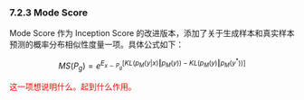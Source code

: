 

### 7.2.3 Mode Score

Mode Score 作为 Inception Score 的改进版本，添加了关于生成样本和真实样本预测的概率分布相似性度量一项。具体公式如下：

$$
MS(P_g)=e^{E_{x\sim P_g}[KL(p_M(y|x)\Vert{p_M(y)})-KL(p_M(y)\Vert p_M(y^*))]}
$$

<span style="color:red;">这一项想说明什么。起到什么作用。</span>
